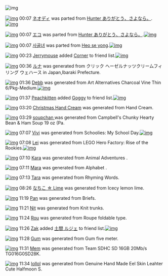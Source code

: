![img](http://gdrive-cdn.herokuapp.com/537b65a5bc09f0000721dda7/512px-barcode.png)

[![img](http://www.deviantsart.com/3cgdje1.png)](http://www.barcodekanojo.com/kanojo/3192459/%E3%83%8D%E3%82%AA%E3%83%87%E3%82%A3) 00:07 [ネオディ](http://www.barcodekanojo.com/kanojo/3192459/%E3%83%8D%E3%82%AA%E3%83%87%E3%82%A3) was parted from [Hunter  ありがとう、さよなら。](http://www.barcodekanojo.com/kanojo/3192459/%E3%83%8D%E3%82%AA%E3%83%87%E3%82%A3).[![img](http://www.deviantsart.com/2f00jb8.jpeg)](http://www.barcodekanojo.com/user/27903/Hunter%20%20%E3%81%82%E3%82%8A%E3%81%8C%E3%81%A8%E3%81%86%E3%80%81%E3%81%95%E3%82%88%E3%81%AA%E3%82%89%E3%80%82) 

[![img](http://www.deviantsart.com/1hdgia7.png)](http://www.barcodekanojo.com/kanojo/3192458/%E3%82%A8%E3%82%B3) 00:07 [エコ](http://www.barcodekanojo.com/kanojo/3192458/%E3%82%A8%E3%82%B3) was parted from [Hunter  ありがとう、さよなら。](http://www.barcodekanojo.com/kanojo/3192458/%E3%82%A8%E3%82%B3).[![img](http://www.deviantsart.com/2f00jb8.jpeg)](http://www.barcodekanojo.com/user/27903/Hunter%20%20%E3%81%82%E3%82%8A%E3%81%8C%E3%81%A8%E3%81%86%E3%80%81%E3%81%95%E3%82%88%E3%81%AA%E3%82%89%E3%80%82) 

[![img](http://www.deviantsart.com/3m294ap.png)](http://www.barcodekanojo.com/kanojo/3192524/%EC%82%AC%EA%B3%A8%EB%85%80) 00:07 [사골녀](http://www.barcodekanojo.com/kanojo/3192524/%EC%82%AC%EA%B3%A8%EB%85%80) was parted from [Heo se yong](http://www.barcodekanojo.com/kanojo/3192524/%EC%82%AC%EA%B3%A8%EB%85%80).[![img](http://www.deviantsart.com/23q3t7f.png)](http://www.barcodekanojo.com/user/19818/Heo%20se%20yong) 

[![img](http://www.deviantsart.com/3v33gp3.jpeg)](http://www.barcodekanojo.com/user/245002/Jerrymouse) 00:23 [Jerrymouse](http://www.barcodekanojo.com/user/245002/Jerrymouse) added [Corner](http://www.barcodekanojo.com/kanojo/1619213/Corner) to friend list.[![img](http://www.deviantsart.com/2tdbj4k.png)](http://www.barcodekanojo.com/kanojo/1619213/Corner) 

[![img](http://www.deviantsart.com/1e36cvi.png)](http://www.barcodekanojo.com/kanojo/3193276/%E3%83%AB%E3%83%8A) 00:36 [ルナ](http://www.barcodekanojo.com/kanojo/3193276/%E3%83%AB%E3%83%8A) was generated from クリック ヘーゼルナッツクリームフィリング ウェハース in Japan,Ibaraki Prefecture.

[![img](http://www.deviantsart.com/2tm3ere.png)](http://www.barcodekanojo.com/kanojo/3193277/Debb) 01:36 [Debb](http://www.barcodekanojo.com/kanojo/3193277/Debb) was generated from Art Alternatives Charcoal Vine Thin 6/Pkg-Medium.[![img](http://www.deviantsart.com/1b5fmjq.jpeg)](http://www.barcodekanojo.com/product_images/barcode/6018967/1425659739/Art%20Alternatives%20Charcoal%20Vine%20Thin%206%2FPkg-Medium.jpg) 

[![img](http://www.deviantsart.com/1va1f0h.jpeg)](http://www.barcodekanojo.com/user/477933/Peachkitten) 01:37 [Peachkitten](http://www.barcodekanojo.com/user/477933/Peachkitten) added [Goggy](http://www.barcodekanojo.com/kanojo/2435377/Goggy) to friend list.[![img](http://www.deviantsart.com/3cmj6f0.png)](http://www.barcodekanojo.com/kanojo/2435377/Goggy) 

[![img](http://www.deviantsart.com/3tvg6qf.png)](http://www.barcodekanojo.com/kanojo/3193278/Christmas%20Hand%20Cream) 03:20 [Christmas Hand Cream](http://www.barcodekanojo.com/kanojo/3193278/Christmas%20Hand%20Cream) was generated from Hand Cream.

[![img](http://www.deviantsart.com/1dv3phs.png)](http://www.barcodekanojo.com/kanojo/3193279/soupchan%20) 03:29 [soupchan ](http://www.barcodekanojo.com/kanojo/3193279/soupchan%20) was generated from Campbell's Chunky Hearty Bean &amp; Ham Soup 19 oz (Pa.

[![img](http://www.deviantsart.com/3lnsoq.png)](http://www.barcodekanojo.com/kanojo/3193280/Vivi) 07:07 [Vivi](http://www.barcodekanojo.com/kanojo/3193280/Vivi) was generated from Schoolies: My School Day.[![img](http://www.deviantsart.com/guqtdn.jpeg)](http://www.barcodekanojo.com/product_images/barcode/6018971/1425679606/Schoolies%3A%20My%20School%20Day.jpg) 

[![img](http://www.deviantsart.com/31vdj29.png)](http://www.barcodekanojo.com/kanojo/3193281/Lei) 07:08 [Lei](http://www.barcodekanojo.com/kanojo/3193281/Lei) was generated from LEGO Hero Factory: Rise of the Rookies.[![img](http://www.deviantsart.com/2fjrg35.jpeg)](http://www.barcodekanojo.com/product_images/barcode/6018972/1425679644/LEGO%20Hero%20Factory%3A%20Rise%20of%20the%20Rookies.jpg) 

[![img](http://www.deviantsart.com/7682e8.png)](http://www.barcodekanojo.com/kanojo/3193282/Kara) 07:10 [Kara](http://www.barcodekanojo.com/kanojo/3193282/Kara) was generated from Animal Adventures .

[![img](http://www.deviantsart.com/3c2maar.png)](http://www.barcodekanojo.com/kanojo/3193283/Mara) 07:11 [Mara](http://www.barcodekanojo.com/kanojo/3193283/Mara) was generated from Alphabet .

[![img](http://www.deviantsart.com/29dp340.png)](http://www.barcodekanojo.com/kanojo/3193284/Tara) 07:13 [Tara](http://www.barcodekanojo.com/kanojo/3193284/Tara) was generated from Rhyming Words.

[![img](http://www.deviantsart.com/1gfoj81.png)](http://www.barcodekanojo.com/kanojo/3193285/%E3%81%AA%E3%81%A1%E3%81%93%20%E2%98%86%20Lime) 08:26 [なちこ ☆ Lime](http://www.barcodekanojo.com/kanojo/3193285/%E3%81%AA%E3%81%A1%E3%81%93%20%E2%98%86%20Lime) was generated from Icecy lemon lime.

[![img](http://www.deviantsart.com/3thauog.png)](http://www.barcodekanojo.com/kanojo/3193286/Pan) 11:19 [Pan](http://www.barcodekanojo.com/kanojo/3193286/Pan) was generated from Briefs.

[![img](http://www.deviantsart.com/14miqh3.png)](http://www.barcodekanojo.com/kanojo/3193287/Nit) 11:21 [Nit](http://www.barcodekanojo.com/kanojo/3193287/Nit) was generated from Knit trunks.

[![img](http://www.deviantsart.com/3a1002u.png)](http://www.barcodekanojo.com/kanojo/3193288/Rou) 11:24 [Rou](http://www.barcodekanojo.com/kanojo/3193288/Rou) was generated from Roupe foldable type.

[![img](http://www.deviantsart.com/2dtl6i2.jpeg)](http://www.barcodekanojo.com/user/280625/Zak) 11:26 [Zak](http://www.barcodekanojo.com/user/280625/Zak) added [土間 ルジェ](http://www.barcodekanojo.com/kanojo/2913763/%E5%9C%9F%E9%96%93%20%E3%83%AB%E3%82%B8%E3%82%A7) to friend list.[![img](http://www.deviantsart.com/trkqk2.png)](http://www.barcodekanojo.com/kanojo/2913763/%E5%9C%9F%E9%96%93%20%E3%83%AB%E3%82%B8%E3%82%A7) 

[![img](http://www.deviantsart.com/1986leb.png)](http://www.barcodekanojo.com/kanojo/3193289/Gum) 11:28 [Gum](http://www.barcodekanojo.com/kanojo/3193289/Gum) was generated from Gum five meter.

[![img](http://www.deviantsart.com/1rr3ir3.png)](http://www.barcodekanojo.com/kanojo/3193290/Mem) 11:31 [Mem](http://www.barcodekanojo.com/kanojo/3193290/Mem) was generated from Team SDHC SD 16GB 20Mb/s TG016G0SD28K.

[![img](http://www.deviantsart.com/1q6clcd.png)](http://www.barcodekanojo.com/kanojo/3193291/lollol) 11:34 [lollol](http://www.barcodekanojo.com/kanojo/3193291/lollol) was generated from Genuine Hand Made Eel Skin Leahter Cute Halfmoon S.

